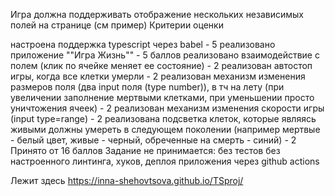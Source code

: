 Игра должна поддерживать отображение нескольких независимых полей на странице (см пример)
Критерии оценки

настроена поддержка typescript через babel - 5
реализовано приложение ""Игра Жизнь"" - 5 баллов
реализовано взаимодействие с полем (клик по ячейке меняет ее состояние) - 2
реализован автостоп игры, когда все клетки умерли - 2
реализован механизм изменения размеров поля (два input поля (type number)), в тч на лету (при увеличении заполнение мертвыми клетками, при уменьшении просто уничтожения ячеек) - 2
реализован механизм изменения скорости игры (input type=range) - 2
реализована подсветка клеток, которые являясь живыми должны умереть в следующем поколении (например мертвые - белый цвет, живые - черный, обреченные на смерть - синий) - 2
Принято от 16 баллов
Задание не принимается:
без тестов
без настроенного линтинга, хуков, деплоя приложения через github actions

Лежит здесь
https://inna-shehovtsova.github.io/TSproj/
